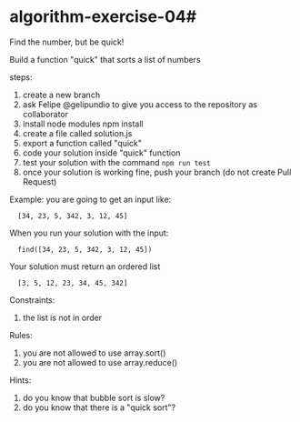 # algorithm-exercise-04# 

Find the number, but be quick!

Build a function "quick" that sorts a list of numbers

steps:

1. create a new branch
2. ask Felipe @gelipundio to give you access to the repository as collaborator
3. install node modules npm install
4. create a file called solution.js
5. export a function called "quick"
6. code your solution inside "quick" function
7. test your solution with the command `npm run test`
8. once your solution is working fine, push your branch (do not create Pull Request)

Example: you are going to get an input like:
```
  [34, 23, 5, 342, 3, 12, 45]
```

When you run your solution with the input:
```
  find([34, 23, 5, 342, 3, 12, 45])
```

Your solution must return an ordered list
```
  [3, 5, 12, 23, 34, 45, 342] 
```

Constraints:
1. the list is not in order

Rules:
1. you are not allowed to use array.sort()
2. you are not allowed to use array.reduce()

Hints:
1. do you know that bubble sort is slow?
2. do you know that there is a "quick sort"?


